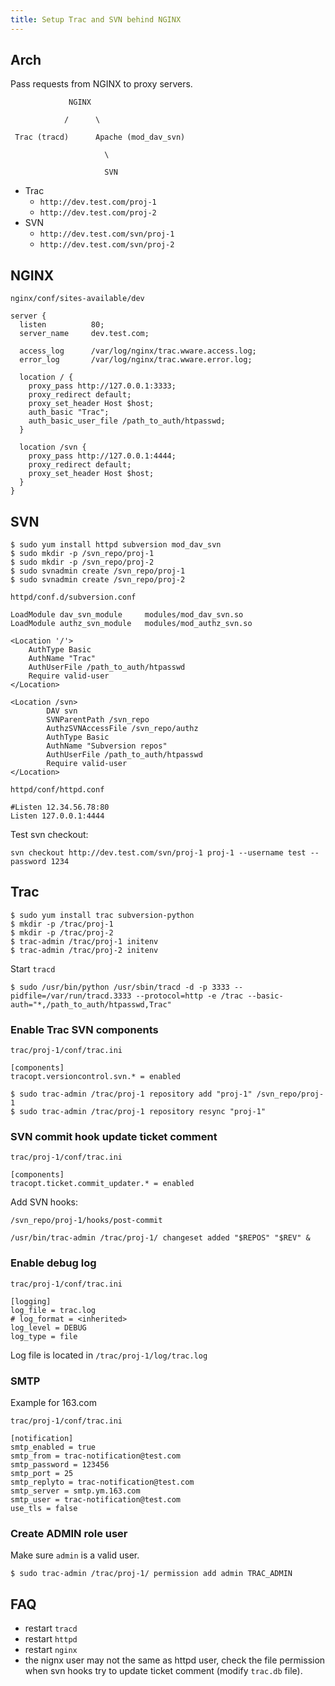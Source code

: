 ```yaml
---
title: Setup Trac and SVN behind NGINX
---
```


## Arch

Pass requests from NGINX to proxy servers.

```
             NGINX

            /      \

 Trac (tracd)      Apache (mod_dav_svn)

                     \
       
                     SVN
```

- Trac
  - `http://dev.test.com/proj-1`
  - `http://dev.test.com/proj-2`
- SVN
  - `http://dev.test.com/svn/proj-1`
  - `http://dev.test.com/svn/proj-2`

## NGINX

`nginx/conf/sites-available/dev`

```
server {
  listen          80;
  server_name     dev.test.com;

  access_log      /var/log/nginx/trac.wware.access.log;
  error_log       /var/log/nginx/trac.wware.error.log;

  location / {
    proxy_pass http://127.0.0.1:3333;
    proxy_redirect default;
    proxy_set_header Host $host;
    auth_basic "Trac";
    auth_basic_user_file /path_to_auth/htpasswd;
  }

  location /svn {
    proxy_pass http://127.0.0.1:4444;
    proxy_redirect default;
    proxy_set_header Host $host;
  }
}
```

## SVN

```
$ sudo yum install httpd subversion mod_dav_svn
$ sudo mkdir -p /svn_repo/proj-1
$ sudo mkdir -p /svn_repo/proj-2
$ sudo svnadmin create /svn_repo/proj-1
$ sudo svnadmin create /svn_repo/proj-2
```

`httpd/conf.d/subversion.conf`

```
LoadModule dav_svn_module     modules/mod_dav_svn.so
LoadModule authz_svn_module   modules/mod_authz_svn.so

<Location '/'>
    AuthType Basic
    AuthName "Trac"
    AuthUserFile /path_to_auth/htpasswd
    Require valid-user
</Location>

<Location /svn>
        DAV svn
        SVNParentPath /svn_repo
        AuthzSVNAccessFile /svn_repo/authz
        AuthType Basic
        AuthName "Subversion repos"
        AuthUserFile /path_to_auth/htpasswd
        Require valid-user
</Location>
```

`httpd/conf/httpd.conf`

```
#Listen 12.34.56.78:80
Listen 127.0.0.1:4444
```

Test svn checkout:

```
svn checkout http://dev.test.com/svn/proj-1 proj-1 --username test --password 1234
```

## Trac

```
$ sudo yum install trac subversion-python
$ mkdir -p /trac/proj-1
$ mkdir -p /trac/proj-2
$ trac-admin /trac/proj-1 initenv
$ trac-admin /trac/proj-2 initenv
```

Start `tracd`

```
$ sudo /usr/bin/python /usr/sbin/tracd -d -p 3333 --pidfile=/var/run/tracd.3333 --protocol=http -e /trac --basic-auth="*,/path_to_auth/htpasswd,Trac"
```

### Enable Trac SVN components

`trac/proj-1/conf/trac.ini`

```
[components]
tracopt.versioncontrol.svn.* = enabled
```

```
$ sudo trac-admin /trac/proj-1 repository add "proj-1" /svn_repo/proj-1
$ sudo trac-admin /trac/proj-1 repository resync "proj-1"
```

### SVN commit hook update ticket comment

`trac/proj-1/conf/trac.ini`

```
[components]
tracopt.ticket.commit_updater.* = enabled
```

Add SVN hooks:

`/svn_repo/proj-1/hooks/post-commit`

```
/usr/bin/trac-admin /trac/proj-1/ changeset added "$REPOS" "$REV" &
```

### Enable debug log

`trac/proj-1/conf/trac.ini`

```
[logging]
log_file = trac.log
# log_format = <inherited>
log_level = DEBUG
log_type = file
```

Log file is located in `/trac/proj-1/log/trac.log`

### SMTP

Example for 163.com

`trac/proj-1/conf/trac.ini`

```
[notification]
smtp_enabled = true
smtp_from = trac-notification@test.com
smtp_password = 123456
smtp_port = 25
smtp_replyto = trac-notification@test.com
smtp_server = smtp.ym.163.com
smtp_user = trac-notification@test.com
use_tls = false
```

### Create ADMIN role user

Make sure `admin` is a valid user.

```
$ sudo trac-admin /trac/proj-1/ permission add admin TRAC_ADMIN
```

## FAQ

- restart `tracd`
- restart `httpd`
- restart `nginx`
- the nignx user may not the same as httpd user, check the file permission when svn hooks try to update ticket comment (modify `trac.db` file).
